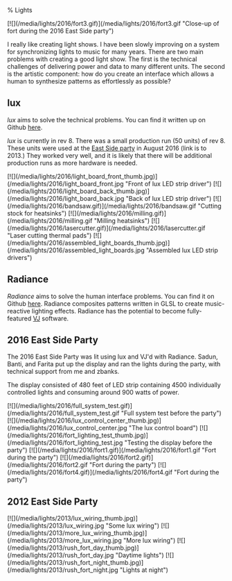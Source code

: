 % Lights

<p class="images">
[![](/media/lights/2016/fort3.gif)](/media/lights/2016/fort3.gif "Close-up of fort during the 2016 East Side party")
</p>

I really like creating light shows. I have been slowly improving on a system for synchronizing lights to music for many years. There are two main problems with creating a good light show. The first is the technical challenges of delivering power and data to many different units. The second is the artistic component: how do you create an interface which allows a human to synthesize patterns as effortlessly as possible?

## lux

*lux* aims to solve the technical problems. You can find it written up on Github [here](https://github.com/ervanalb/lux).

*lux* is currently in rev 8. There was a small production run (50 units) of rev 8. These units were used at the [East Side party](http://eastcamp.us/media/albums/view.py?path=REX/2013) in August 2016 (link is to 2013.) They worked very well, and it is likely that there will be additional production runs as more hardware is needed.

<p class="images">
[![](/media/lights/2016/light_board_front_thumb.jpg)](/media/lights/2016/light_board_front.jpg "Front of lux LED strip driver")
[![](/media/lights/2016/light_board_back_thumb.jpg)](/media/lights/2016/light_board_back.jpg "Back of lux LED strip driver")
[![](/media/lights/2016/bandsaw.gif)](/media/lights/2016/bandsaw.gif "Cutting stock for heatsinks")
[![](/media/lights/2016/milling.gif)](/media/lights/2016/milling.gif "Milling heatsinks")
[![](/media/lights/2016/lasercutter.gif)](/media/lights/2016/lasercutter.gif "Laser cutting thermal pads")
[![](/media/lights/2016/assembled_light_boards_thumb.jpg)](/media/lights/2016/assembled_light_boards.jpg "Assembled lux LED strip drivers")
</p>

## Radiance

*Radiance* aims to solve the human interface problems. You can find it on Github [here](https://github.com/zbanks/radiance). Radiance composites patterns written in GLSL to create music-reactive lighting effects. Radiance has the potential to become fully-featured [VJ](https://en.wikipedia.org/wiki/VJing) software.

## 2016 East Side Party

The 2016 East Side Party was lit using lux and VJ'd with Radiance. Sadun, Banti, and Farita put up the display and ran the lights during the party, with technical support from me and zbanks.

The display consisted of 480 feet of LED strip containing 4500 individually controlled lights and consuming around 900 watts of power.

<p class="images">
[![](/media/lights/2016/full_system_test.gif)](/media/lights/2016/full_system_test.gif "Full system test before the party")
[![](/media/lights/2016/lux_control_center_thumb.jpg)](/media/lights/2016/lux_control_center.jpg "The lux control board")
[![](/media/lights/2016/fort_lighting_test_thumb.jpg)](/media/lights/2016/fort_lighting_test.jpg "Testing the display before the party")
[![](/media/lights/2016/fort1.gif)](/media/lights/2016/fort1.gif "Fort during the party")
[![](/media/lights/2016/fort2.gif)](/media/lights/2016/fort2.gif "Fort during the party")
[![](/media/lights/2016/fort4.gif)](/media/lights/2016/fort4.gif "Fort during the party")
</p>

## 2012 East Side Party

<p class="images">
[![](/media/lights/2013/lux_wiring_thumb.jpg)](/media/lights/2013/lux_wiring.jpg "Some lux wiring")
[![](/media/lights/2013/more_lux_wiring_thumb.jpg)](/media/lights/2013/more_lux_wiring.jpg "More lux wiring")
[![](/media/lights/2013/rush_fort_day_thumb.jpg)](/media/lights/2013/rush_fort_day.jpg "Daytime lights")
[![](/media/lights/2013/rush_fort_night_thumb.jpg)](/media/lights/2013/rush_fort_night.jpg "Lights at night")
</p>
